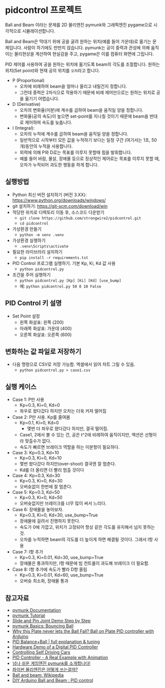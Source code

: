 # pidcontrol 프로젝트 

Ball and Beam 이라는 문제를 2D 물리엔진 pymunk와 그래픽엔진 pygame으로 시각적으로 시뮬레이션합니다.

Ball and Beam은 막대기 위에 공을 굴려 원하는 위치(예를 들어 가운데)로 옮기는 문제입니다. 사람이 하기에도 만만치 않습니다.
pymunk는 공이 중력과 관성에 의해 움직이는 물리현상을 계산하여 현실감을 주고, pygame은 이를 컴퓨터 화면에 그립니다.

PID 제어를 사용하여 공을 원하는 위치에 옮기도록 beam의 각도를 조절합니다. 원하는 위치(Set point)와 현재 공의 위치를 `오차`라고 합니다. 
- P (Proportional)
  - 오차에 비례하여 beam을 얼마나 올리고 내릴건지 정합니다. 
  - 그런데 중력은 2차식으로 작용하기 때문에 비례 제어만으로는 원하는 위치로 공을 옮기기 어렵습니다.
- D (Derivative)
  - 오차의 변화율(미분)에 계수를 곱하여 beam을 움직일 양을 정합니다. 
  - 변화율(공의 속도)이 높으면 set-point를 지나칠 것이기 때문에 beam을 반대로 제어하여 속도를 늦춥니다. 
- I (Integral): 
  - 오차의 누적에 계수를 곱하여 beam을 움직일 양을 정합니다. 
  - 일반적으로 시작부터 모든 값을 누적하기 보다는 일정 구간 (여기서는 1초, 50개)동안의 누적을 사용합니다.
  - 외력에 의해 P와 D로는 목표를 이루지 못할때 힘을 발휘합니다. 
  - 예를 들어 바람, 물살, 장애물 등으로 정상적인 제어로는 목표를 이루지 못할 때, 오차가 누적되어 과도한 행동을 하게 합니다. 

## 실행방법
- Python 최신 버전 설치하기 (버전 3.XX): https://www.python.org/downloads/windows/
- git 설치하기: https://git-scm.com/download/win
- 적당한 위치로 디렉토리 이동 후, 소스코드 다운받기
  - `git clone https://github.com/strongwire2/pidcontrol.git`
  - `cd pidcontrol`
- 가상환경 만들기
  - `python -m venv .venv`
- 가상환경 실행하기
  - `.venv\Scripts\activate`
- 필요한 라이브러리 설치하기
  - `pip install -r requirements.txt`
- PID Control 프로그램 실행하기. 기본 Kp, Ki, Kd 값 사용
  - `python pidcontrol.py`
- 조건을 주어 실행하기
  - `python pidcontrol.py [Kp] [Ki] [Kd] [use_bump]`
  - 예: `python pidcontrol.py 50 0 10 False`

## PID Control 키 설명 
- Set Point 설정
  - 왼쪽 화살표: 왼쪽 (200)
  - 아래쪽 화살표: 가운데 (400)
  - 오른쪽 화살표: 오른쪽 (600)

## 변화하는 값 파일로 저장하기
- 다음 명령으로 CSV로 저장 가능함. 엑셀에서 읽어 차트 그릴 수 있음. 
  - `python pidcontrol.py > case1.csv`

## 실행 케이스
- Case 1: P만 사용
  - Kp=0.3, Ki=0, Kd=0
  - 좌우로 왔다갔다 하지만 오차는 더욱 커져 떨어짐 
- Case 2: P만 사용. Kp를 줄여봄 
  - Kp=0.1, Ki=0, Kd=0
    - 몇번 더 좌우로 왔다갔다 하지만, 결국 떨어짐. 
  - Case1, 2에서 볼 수 있는 건, 공은 t^2에 비례하여 움직이지만, 액션은 선형이라 맞출수가 없다. 
  - 속도가 빠르면 브레이크 역할을 하는 미분항이 필요하다. 
- Case 3: Kp=0.3, Kd=10
  - Kp=0.3, Ki=0, Kd=10
  - 몇번 왔다갔다 하지만(over-shoot) 결국엔 잘 멈춘다. 
  - Kd를 더 올리면 더 빨리 멈출 것이다
- Case 4: Kp=0.3, Kd=30
  - Kp=0.3, Ki=0, Kd=30
  - 오버슛없이 한번에 잘 멈춘다. 
- Case 5: Kp=0.3, Kd=50
  - Kp=0.3, Ki=0, Kd=50
  - 오버슛없지만 브레이크를 너무 많이 써서 느리다. 
- Case 6: 장애물을 놓아보자. 
  - Kp=0.3, Ki=0, Kd=30, use_bump=True
  - 장애물에 걸려서 진행하지 못한다. 
  - 속도가 0에 가깝고, 위치가 고정되어 항상 같은 각도를 유지해서 넘지 못하는 것.
  - 오차를 누적하면 beam의 각도를 더 높이게 하면 해결될 것이다. 그래서 I항 사용
- Case 7: I항 추가
  - Kp=0.3, Ki=0.01, Kd=30, use_bump=True
  - 장애물은 통과하지만, I항 때문에 빔 컨트롤이 과도해 브레이크 더 필요함. 
- Case 8: I항 추가에 속도가 빨라 D항 올림
  - Kp=0.3, Ki=0.01, Kd=60, use_bump=True
  - 오버슛 최소화, 장애물 통과 

## 참고자료
- [pymunk Documentation](http://www.pymunk.org/_/downloads/en/stable/pdf/)
- [pymunk Tutorial](https://readthedocs.org/projects/pymunk-tutorial/downloads/pdf/latest/)
- [Slide and Pin Joint Demo Step by Step](https://www.pymunk.org/en/latest/tutorials/SlideAndPinJoint.html)
- [pymunk Basics: Bouncing Ball](https://www.youtube.com/watch?v=nNjRz31-7s0&list=PL_N_kL9gRTm8lh7GxFHh3ym1RXi6I6c50&index=2)
- [Why this Plate never lets the Ball Fall? Ball on Plate PID controller with Arduino](https://www.youtube.com/watch?v=0BDvbljP4Yk)
- [PID Balance+Ball | full explanation & tuning](https://www.youtube.com/watch?v=JFTJ2SS4xyA)
- [Hardware Demo of a Digital PID Controller](https://www.youtube.com/watch?v=fusr9eTceEo)
- [Controlling Self Driving Cars](https://www.youtube.com/watch?v=4Y7zG48uHRo)
- [PID Controller - A Real Example with Animation](https://www.youtube.com/watch?v=7qw7vnTGNsA)
- [넘나 쉬운 게임엔진 pymunk를 소개합니다!](https://www.youtube.com/watch?v=QJsFy2A05X0)
- [파이썬 물리엔진은 어떻게 쓰는걸까?](https://www.youtube.com/watch?v=tF4PctX66ek)
- [Ball and beam: Wikipedia](https://en.wikipedia.org/wiki/Ball_and_beam)
- [DIY Arduino Ball and Beam : PID control](https://www.youtube.com/watch?v=FidxDZ7X6OI)